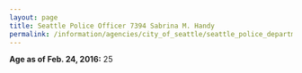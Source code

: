 ```yaml
---
layout: page
title: Seattle Police Officer 7394 Sabrina M. Handy
permalink: /information/agencies/city_of_seattle/seattle_police_department/copbook/7394/
---
```


**Age as of Feb. 24, 2016:** 25
